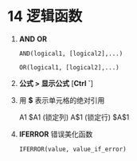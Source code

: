 # 14  逻辑函数

1. **AND**  **OR**

   `AND(logical1, [logical2],...)`

   `OR(logical1, [logical2],...)`

2. **公式 > 显示公式**   [**Ctrl `**]

3. 用 **$** 表示单元格的绝对引用

   A1	\$A1 (锁定列)	A\$1 (锁定行)	\$A\$1

4. **IFERROR**  错误美化函数

   `IFERROR(value, value_if_error)`